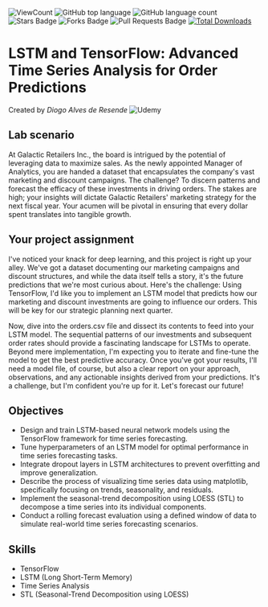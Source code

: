 ![ViewCount](https://views.whatilearened.today/views/github/debdattasarkar/Advanced-Time-Series-Analysis-for-Order-Predictions.svg?cache=remove)
![GitHub top language](https://img.shields.io/github/languages/top/debdattasarkar/Advanced-Time-Series-Analysis-for-Order-Predictions?style=flat)
![GitHub language count](https://img.shields.io/github/languages/count/debdattasarkar/Advanced-Time-Series-Analysis-for-Order-Predictions?style=flat)
![Stars Badge](https://img.shields.io/github/stars/debdattasarkar/Advanced-Time-Series-Analysis-for-Order-Predictions?style=flat)
![Forks Badge](https://img.shields.io/github/forks/debdattasarkar/Advanced-Time-Series-Analysis-for-Order-Predictions?style=flat)
![Pull Requests Badge](https://img.shields.io/github/issues-pr/debdattasarkar/Advanced-Time-Series-Analysis-for-Order-Predictions?style=flat)
[![Total Downloads](https://img.shields.io/github/downloads/debdattasarkar/Advanced-Time-Series-Analysis-for-Order-Predictions/total.svg)](https://github.com/debdattasarkar/Advanced-Time-Series-Analysis-for-Order-Predictions/releases/)

# LSTM and TensorFlow: Advanced Time Series Analysis for Order Predictions
Created by *Diogo Alves de Resende*
![Udemy](https://img.shields.io/badge/Udemy-EC5252?style=for-the-badge&logo=Udemy&logoColor=white) 

## Lab scenario
At Galactic Retailers Inc., the board is intrigued by the potential of leveraging data to maximize sales. As the newly appointed Manager of Analytics, you are handed a dataset that encapsulates the company's vast marketing and discount campaigns. The challenge? To discern patterns and forecast the efficacy of these investments in driving orders. The stakes are high; your insights will dictate Galactic Retailers' marketing strategy for the next fiscal year. Your acumen will be pivotal in ensuring that every dollar spent translates into tangible growth.

## Your project assignment
I've noticed your knack for deep learning, and this project is right up your alley. We've got a dataset documenting our marketing campaigns and discount structures, and while the data itself tells a story, it's the future predictions that we're most curious about. Here's the challenge: Using TensorFlow, I'd like you to implement an LSTM model that predicts how our marketing and discount investments are going to influence our orders. This will be key for our strategic planning next quarter.

Now, dive into the orders.csv file and dissect its contents to feed into your LSTM model. The sequential patterns of our investments and subsequent order rates should provide a fascinating landscape for LSTMs to operate. Beyond mere implementation, I'm expecting you to iterate and fine-tune the model to get the best predictive accuracy. Once you've got your results, I'll need a model file, of course, but also a clear report on your approach, observations, and any actionable insights derived from your predictions. It's a challenge, but I'm confident you're up for it. Let's forecast our future!

## Objectives
- Design and train LSTM-based neural network models using the TensorFlow framework for time series forecasting.
- Tune hyperparameters of an LSTM model for optimal performance in time series forecasting tasks.
- Integrate dropout layers in LSTM architectures to prevent overfitting and improve generalization.
- Describe the process of visualizing time series data using matplotlib, specifically focusing on trends, seasonality, and residuals.
- Implement the seasonal-trend decomposition using LOESS (STL) to decompose a time series into its individual components.
- Conduct a rolling forecast evaluation using a defined window of data to simulate real-world time series forecasting scenarios.

## Skills
- TensorFlow
- LSTM (Long Short-Term Memory)
- Time Series Analysis
- STL (Seasonal-Trend Decomposition using LOESS)
